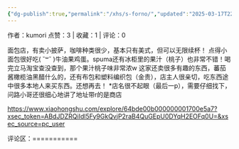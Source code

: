 ```yaml
---
{"dg-publish":true,"permalink":"/xhs/s-forno/","updated":"2025-03-17T22:01:28.813+08:00"}
---
```


作者：kumori
点赞：3   |   收藏：1   |   评论：0

面包店，有卖小披萨，咖啡种类很少，基本只有美式，但可以无限续杯！
点得小面包很好吃( ˘꒳​˘ )牛油果鸡蛋。spuma还有冰柜里的果汁（桃子）也非常不错！喝完立马淘宝查没查到，那个果汁桃子味非常浓w
这家还卖很多有趣的东西，蕃茄酱橄榄油黑醋什么的，还有布包和塑料编织包（金贵），店主人很亲切，吃东西途中很多本地人来买东西。还想再去！
*店名很不起眼（最后一p），需要仔细找下，问路小哥还很细心地讲了地址带r的是商店

https://www.xiaohongshu.com/explore/64bde00b000000001700e5a7?xsec_token=ABdJDZRQiIdl5Fy9GkQvjP2raB4QuGEpU0DYqH2EOFq0U=&xsec_source=pc_user

评论区：===========

